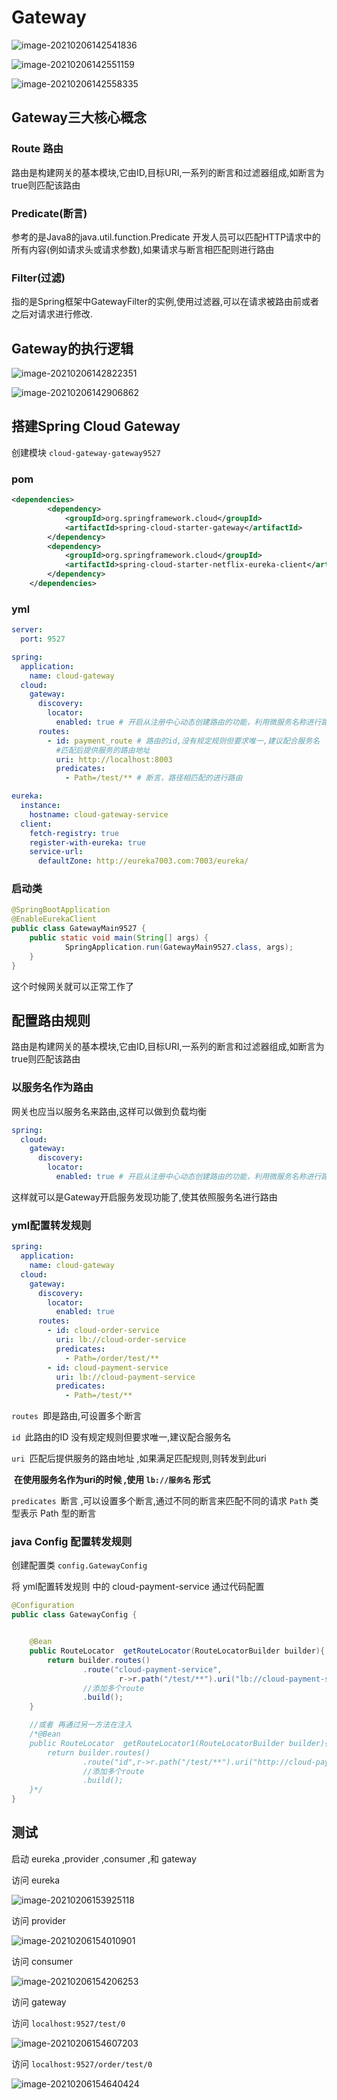# Gateway

![image-20210206142541836](https://raw.githubusercontent.com/1471246901/myblog/master/img/image-20210206142541836.png)

![image-20210206142551159](https://raw.githubusercontent.com/1471246901/myblog/master/img/image-20210206142551159.png)

![image-20210206142558335](https://raw.githubusercontent.com/1471246901/myblog/master/img/image-20210206142558335.png)

## Gateway三大核心概念

### Route 路由

路由是构建网关的基本模块,它由ID,目标URI,一系列的断言和过滤器组成,如断言为true则匹配该路由

### Predicate(断言)

参考的是Java8的java.util.function.Predicate
开发人员可以匹配HTTP请求中的所有内容(例如请求头或请求参数),如果请求与断言相匹配则进行路由

### Filter(过滤)

指的是Spring框架中GatewayFilter的实例,使用过滤器,可以在请求被路由前或者之后对请求进行修改.

## Gateway的执行逻辑

![image-20210206142822351](https://raw.githubusercontent.com/1471246901/myblog/master/img/image-20210206142822351.png)

![image-20210206142906862](https://raw.githubusercontent.com/1471246901/myblog/master/img/image-20210206142906862.png)

## 搭建Spring Cloud Gateway

创建模块 `cloud-gateway-gateway9527`

### pom

```xml
<dependencies>
        <dependency>
            <groupId>org.springframework.cloud</groupId>
            <artifactId>spring-cloud-starter-gateway</artifactId>
        </dependency>
        <dependency>
            <groupId>org.springframework.cloud</groupId>
            <artifactId>spring-cloud-starter-netflix-eureka-client</artifactId>
        </dependency>
    </dependencies>
```

### yml

```yml
server:
  port: 9527

spring:
  application:
    name: cloud-gateway
  cloud:
    gateway:
      discovery:
        locator:
          enabled: true # 开启从注册中心动态创建路由的功能，利用微服务名称进行路由
      routes:
        - id: payment_route # 路由的id,没有规定规则但要求唯一,建议配合服务名
          #匹配后提供服务的路由地址
          uri: http://localhost:8003
          predicates:
            - Path=/test/** # 断言，路径相匹配的进行路由

eureka:
  instance:
    hostname: cloud-gateway-service
  client:
    fetch-registry: true
    register-with-eureka: true
    service-url:
      defaultZone: http://eureka7003.com:7003/eureka/

```

### 启动类

```java
@SpringBootApplication
@EnableEurekaClient
public class GatewayMain9527 {
    public static void main(String[] args) {
            SpringApplication.run(GatewayMain9527.class, args);
    }
}
```

这个时候网关就可以正常工作了

## 配置路由规则

路由是构建网关的基本模块,它由ID,目标URI,一系列的断言和过滤器组成,如断言为true则匹配该路由

### 以服务名作为路由

网关也应当以服务名来路由,这样可以做到负载均衡

```yml
spring:
  cloud:
    gateway:
      discovery:
        locator:
          enabled: true # 开启从注册中心动态创建路由的功能，利用微服务名称进行路由
```

这样就可以是Gateway开启服务发现功能了,使其依照服务名进行路由

### yml配置转发规则

```yml
spring:
  application:
    name: cloud-gateway
  cloud:
    gateway:
      discovery:
        locator:
          enabled: true
      routes:
        - id: cloud-order-service 
          uri: lb://cloud-order-service
          predicates:
            - Path=/order/test/** 
        - id: cloud-payment-service 
          uri: lb://cloud-payment-service
          predicates:
            - Path=/test/** 
```

`routes `即是路由,可设置多个断言 

`id `此路由的ID   没有规定规则但要求唯一,建议配合服务名

`uri `匹配后提供服务的路由地址 ,如果满足匹配规则,则转发到此uri

​		**在使用服务名作为uri的时候 ,使用 `lb://服务名` 形式**

`predicates `断言 ,可以设置多个断言,通过不同的断言来匹配不同的请求  `Path` 类型表示 Path 型的断言

### java Config 配置转发规则

创建配置类 `config.GatewayConfig`

将 yml配置转发规则 中的 cloud-payment-service  通过代码配置

```java
@Configuration
public class GatewayConfig {


    @Bean
    public RouteLocator  getRouteLocator(RouteLocatorBuilder builder){
        return builder.routes()
                .route("cloud-payment-service",
                        r->r.path("/test/**").uri("lb://cloud-payment-service"))
                //添加多个route
                .build();
    }

    //或者 再通过另一方法在注入
    /*@Bean
    public RouteLocator  getRouteLocator1(RouteLocatorBuilder builder){
        return builder.routes()
                .route("id",r->r.path("/test/**").uri("http://cloud-payment-service"))
                //添加多个route
                .build();
    }*/
}

```

## 测试

启动 eureka  ,provider ,consumer ,和 gateway



访问 eureka 

![image-20210206153925118](https://raw.githubusercontent.com/1471246901/myblog/master/img/image-20210206153925118.png)

访问 provider

![image-20210206154010901](https://raw.githubusercontent.com/1471246901/myblog/master/img/image-20210206154010901.png)

访问 consumer

![image-20210206154206253](https://raw.githubusercontent.com/1471246901/myblog/master/img/image-20210206154206253.png)



访问 gateway

访问 `localhost:9527/test/0`

![image-20210206154607203](https://raw.githubusercontent.com/1471246901/myblog/master/img/image-20210206154607203.png)



访问 `localhost:9527/order/test/0`

![image-20210206154640424](https://raw.githubusercontent.com/1471246901/myblog/master/img/image-20210206154640424.png)

